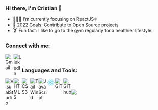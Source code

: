 ### Hi there, I'm Cristian 👋

- 🧑🏽‍💻 I’m currently focusing on ReactJS⚛️ 
- 🥅 2022 Goals: Contribute to Open Source projects
- 🏋️ Fun fact: I like to go to the gym regularly for a healthier lifestyle.

### Connect with me:

<a  href="mailto:dicucristian24@gmail.com"><img align="left" alt="Gmail" width="26px" src="https://img.icons8.com/color/344/gmail--v1.png"></a>
<a  href="https://www.linkedin.com/in/cristian-dicu-56a8741a5/ "><img align="left" alt="LinkedIn" width="26px" src="https://cdn-icons-png.flaticon.com/128/2626/2626273.png"></a>

<br />

### Languages and Tools:

<img align="left" alt="VisualStudio" width="26px" src="https://cdn-icons-png.flaticon.com/128/906/906324.png">
<img align="left" alt="HTML5" width="26px" src="https://cdn-icons-png.flaticon.com/128/5968/5968267.png">
<img align="left" alt="CSS3" width="26px" src="https://cdn-icons-png.flaticon.com/128/919/919826.png">
<img align="left" alt="TailWind" width="26px" src="https://img.icons8.com/fluency/344/tailwind_css.png">
<img align="left" alt="JavaScript" width="26px" src="https://raw.githubusercontent.com/jmnote/z-icons/master/svg/javascript.svg">
<img align="left" alt="ReactJS" width="26px" src="https://raw.githubusercontent.com/github/explore/80688e429a7d4ef2fca1e82350fe8e3517d3494d/topics/react/react.png">
<img align="left" alt="GIT" width="26px" src="https://raw.githubusercontent.com/jmnote/z-icons/master/svg/git.svg">
<img align="left" alt="GIThub" width="26px" src="https://raw.githubusercontent.com/jmnote/z-icons/master/svg/github.svg">

<br />
<br />
<img src="https://github-readme-stats.vercel.app/api?username=dicucristiann&show_icons=true&theme=aura"/>



